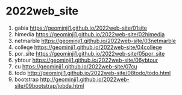 # 2022web_site
1. gabia https://geominji1.github.io/2022web-site/01site
1. himedia https://geominji1.github.io/2022web-site/02himedia
1. netmarble https://geominji1.github.io/2022web-site/03netmarble
1. college https://geominji1.github.io/2022web-site/04college
1. por_site https://geominji1.github.io/2022web-site/05por_site
1. ybtour https://geominji1.github.io/2022web-site/06ybtour
1. cu https://geominji1.github.io/2022web-site/07cu
1. todo http://geominji1.github.io/2022web-site/08todo/todo.html
1. bootstrap http://geominji1.github.io/2022web-site/09bootstrap/jobda.html
